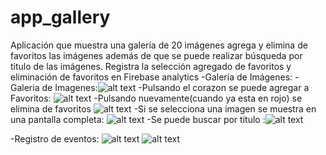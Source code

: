 # app_gallery
Aplicación que muestra una galería de 20 imágenes agrega y elimina de favoritos las imágenes además de que se puede realizar búsqueda por titulo de las imágenes.
Registra la selección agregado de favoritos y eliminación de favoritos en Firebase analytics 
-Galería de Imágenes:
-Galeria de Imagenes:![alt text](https://github.com/aidezavala5/app_gallery/blob/main/imagenes/Screenshot_2021-05-22-18-30-22-430_com.example.prueba_tecnica.jpg)
-Pulsando el corazon se puede agregar a Favoritos: ![alt text](https://github.com/aidezavala5/app_gallery/blob/main/imagenes/Screenshot_2021-05-22-18-30-46-247_com.example.prueba_tecnica.jpg)
-Pulsando nuevamente(cuando ya esta en rojo) se elimina de favoritos ![alt text](https://github.com/aidezavala5/app_gallery/blob/main/imagenes/Screenshot_2021-05-22-18-30-40-720_com.example.prueba_tecnica.jpg)
-Si se selecciona una imagen se muestra en una pantalla completa: ![alt text](https://github.com/aidezavala5/app_gallery/blob/main/imagenes/Screenshot_2021-05-22-18-33-33-866_com.example.prueba_tecnica.jpg)
-Se puede buscar por titulo :![alt text](https://github.com/aidezavala5/app_gallery/blob/main/imagenes/Screenshot_2021-05-22-18-33-46-984_com.example.prueba_tecnica.jpg)

-Registro de eventos:
![alt text](https://github.com/aidezavala5/app_gallery/blob/main/imagenes/eventos.jpg)
![alt text](https://github.com/aidezavala5/app_gallery/blob/main/imagenes/eventos2.jpg)

